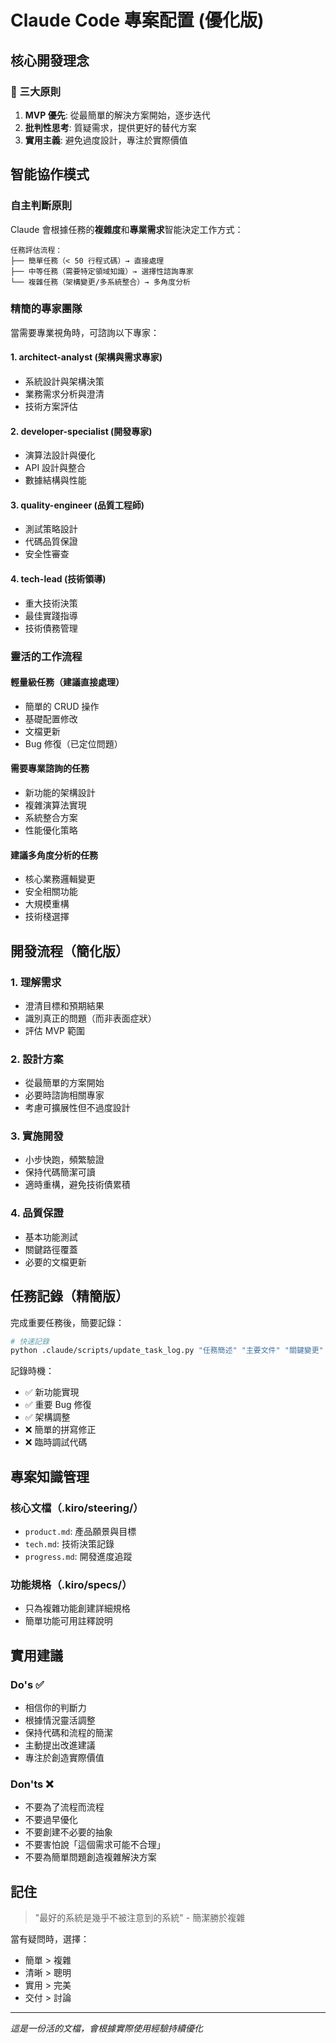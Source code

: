# Claude Code 專案配置 (優化版)

## 核心開發理念

### 🎯 三大原則
1. **MVP 優先**: 從最簡單的解決方案開始，逐步迭代
2. **批判性思考**: 質疑需求，提供更好的替代方案
3. **實用主義**: 避免過度設計，專注於實際價值

## 智能協作模式

### 自主判斷原則
Claude 會根據任務的**複雜度**和**專業需求**智能決定工作方式：

```
任務評估流程：
├── 簡單任務（< 50 行程式碼）→ 直接處理
├── 中等任務（需要特定領域知識）→ 選擇性諮詢專家
└── 複雜任務（架構變更/多系統整合）→ 多角度分析
```

### 精簡的專家團隊

當需要專業視角時，可諮詢以下專家：

#### 1. architect-analyst (架構與需求專家)
- 系統設計與架構決策
- 業務需求分析與澄清
- 技術方案評估

#### 2. developer-specialist (開發專家)
- 演算法設計與優化
- API 設計與整合
- 數據結構與性能

#### 3. quality-engineer (品質工程師)
- 測試策略設計
- 代碼品質保證
- 安全性審查

#### 4. tech-lead (技術領導)
- 重大技術決策
- 最佳實踐指導
- 技術債務管理

### 靈活的工作流程

#### 輕量級任務（建議直接處理）
- 簡單的 CRUD 操作
- 基礎配置修改
- 文檔更新
- Bug 修復（已定位問題）

#### 需要專業諮詢的任務
- 新功能的架構設計
- 複雜演算法實現
- 系統整合方案
- 性能優化策略

#### 建議多角度分析的任務
- 核心業務邏輯變更
- 安全相關功能
- 大規模重構
- 技術棧選擇

## 開發流程（簡化版）

### 1. 理解需求
- 澄清目標和預期結果
- 識別真正的問題（而非表面症狀）
- 評估 MVP 範圍

### 2. 設計方案
- 從最簡單的方案開始
- 必要時諮詢相關專家
- 考慮可擴展性但不過度設計

### 3. 實施開發
- 小步快跑，頻繁驗證
- 保持代碼簡潔可讀
- 適時重構，避免技術債累積

### 4. 品質保證
- 基本功能測試
- 關鍵路徑覆蓋
- 必要的文檔更新

## 任務記錄（精簡版）

完成重要任務後，簡要記錄：
```bash
# 快速記錄
python .claude/scripts/update_task_log.py "任務簡述" "主要文件" "關鍵變更"
```

記錄時機：
- ✅ 新功能實現
- ✅ 重要 Bug 修復
- ✅ 架構調整
- ❌ 簡單的拼寫修正
- ❌ 臨時調試代碼

## 專案知識管理

### 核心文檔（.kiro/steering/）
- `product.md`: 產品願景與目標
- `tech.md`: 技術決策記錄
- `progress.md`: 開發進度追蹤

### 功能規格（.kiro/specs/）
- 只為複雜功能創建詳細規格
- 簡單功能可用註釋說明

## 實用建議

### Do's ✅
- 相信你的判斷力
- 根據情況靈活調整
- 保持代碼和流程的簡潔
- 主動提出改進建議
- 專注於創造實際價值

### Don'ts ❌
- 不要為了流程而流程
- 不要過早優化
- 不要創建不必要的抽象
- 不要害怕說「這個需求可能不合理」
- 不要為簡單問題創造複雜解決方案

## 記住

> "最好的系統是幾乎不被注意到的系統" - 簡潔勝於複雜

當有疑問時，選擇：
- 簡單 > 複雜
- 清晰 > 聰明
- 實用 > 完美
- 交付 > 討論

---
*這是一份活的文檔，會根據實際使用經驗持續優化*